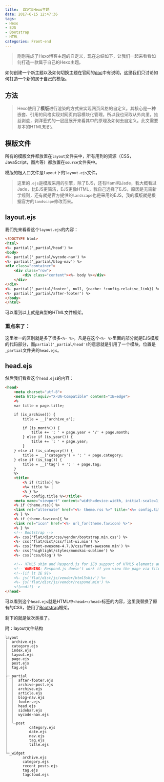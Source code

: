 ```yaml
---
title:  自定义Hexo主题
date: 2017-6-15 12:47:36
tags:
- Hexo
- EJS
- Bootstrap
- HTML
categories: Front-end
---
```


> 刚刚完成了Hexo博客主题的自定义，现在总结如下，让我们一起来看看如何打造一款属于自己的Hexo主题。

如何创建一个新主题以及如何切换主题在官网的[doc](https://hexo.io/zh-cn/docs/themes.html "doc")中有说明，这里我们只讨论如何打造一个新的属于自己的模版。
## 方法
> Hexo使用了**模版**进行渲染的方式来实现网页风格的自定义。其核心是一种嵌套、引用的风格实现对网页内容模块化管理。所以我也采取从外向里，抽丝剥茧，剥洋葱式的一层层展开来看其中的原理及如何去自定义。此文需要基本的HTML知识。

<!--more-->
## 模版文件
所有的模版文件都放置在`layout`文件夹中，所有用到的资源（CSS，JavaScript，图片等）都放置在`source`文件夹中。

模版的根入口文件是`layout`下的`layout.ejs`文件。

> 这里的`.ejs`是模版采用的引擎，除了EJS，还有Haml和Jade，我大概看过Jade，比EJS更简洁，EJS更像HTML，我自己选择了EJS，原因是无需新学规则，还有就是官方提供的`landscape`也是采用的EJS，我的模版就是根据官方的`landscape`修改而来。

## layout.ejs
我们先来看看这个`layout.ejs`的内容：
```html
<!DOCTYPE html>
<html>
<%- partial('_partial/head') %>
<body>
<%- partial('_partial/wycode-nav') %>
<%- partial('_partial/blog-nav') %>
<div class="container">
    <div class="row">
        <div class="content"><%- body %></div>
    </div>
</div>
<%- partial('_partial/footer', null, {cache: !config.relative_link}) %>
<%- partial('_partial/after-footer') %>
</body>
</html>
```
可以看到以上就是典型的HTML文件框架。
### 重点来了：
这里唯一的区别就是多了很多`<%- %>`，凡是在这个`<%- %>`里面的部分就是EJS模版的代码部分，而`partial('_partial/head')`的意思就是引用了一个模块，位置是`_partial`文件夹的`head.ejs`。

## head.ejs
然后我们看看这个`head.ejs`的内容：
```html
<head>
    <meta charset="utf-8">
    <meta http-equiv="X-UA-Compatible" content="IE=edge">
    <%
    var title = page.title;

    if (is_archive()) {
        title = __('archive_a');

        if (is_month()) {
            title += ': ' + page.year + '/' + page.month;
        } else if (is_year()) {
            title += ': ' + page.year;
        }
    } else if (is_category()) {
        title = __('category') + ': ' + page.category;
    } else if (is_tag()) {
        title = __('tag') + ': ' + page.tag;
    }
    %>
    <title>
        <% if (title){ %>
        <%= title %> |
        <% } %>
        <%= config.title %></title>
    <meta name="viewport" content="width=device-width, initial-scale=1, maximum-scale=1">
    <% if (theme.rss){ %>
    <link rel="alternate" href="<%- theme.rss %>" title="<%= config.title %>" type="application/atom+xml">
    <% } %>
    <% if (theme.favicon){ %>
    <link rel="icon" href="<%- url_for(theme.favicon) %>">
    <% } %>
    <!-- Bootstrap -->
    <%- css('flat/dist/css/vendor/bootstrap.min.css') %>
    <%- css('flat/dist/css/flat-ui.min') %>
    <%- css('font-awesome-4.7.0/css/font-awesome.min') %>
    <%- css('highlight/styles/monokai-sublime') %>
    <%- css('css/blog') %>

    <!-- HTML5 shim and Respond.js for IE8 support of HTML5 elements and media queries -->
    <!-- WARNING: Respond.js doesn't work if you view the page via file:// -->
    <!--[if lt IE 9]>
    <%- js('flat/dist/js/vendor/html5shiv') %>
    <%- js('flat/dist/js/vendor/respond.min') %>
    <![endif]-->
</head>
```
可以看到这个`head.ejs`就是HTML中`<head></head>`标签的内容，这里我替换了原有的CSS，使用了[Bootstrap](http://www.bootcss.com/ "Bootstrap")框架。

剩下的就是依次类推了。

附：layout文件结构
```
layout
│  archive.ejs
│  category.ejs
│  index.ejs
│  layout.ejs
│  page.ejs
│  post.ejs
│  tag.ejs
│
├─_partial
│  │  after-footer.ejs
│  │  archive-post.ejs
│  │  archive.ejs
│  │  article.ejs
│  │  blog-nav.ejs
│  │  footer.ejs
│  │  head.ejs
│  │  sidebar.ejs
│  │  wycode-nav.ejs
│  │
│  └─post
│          category.ejs
│          date.ejs
│          nav.ejs
│          tag.ejs
│          title.ejs
│
└─_widget
        archive.ejs
        category.ejs
        recent_posts.ejs
        tag.ejs
        tagcloud.ejs
```
